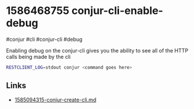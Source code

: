 # 1586468755 conjur-cli-enable-debug
#conjur #cli #conjur-cli #debug

Enabling debug on the conjur-cli gives you the ability to see all of the HTTP calls being made by the cli
```bash
RESTCLIENT_LOG=stdout conjur <command goes here>
```

## Links
- [1585094315-conjur-create-cli.md](1585094315-conjur-create-cli.md)
